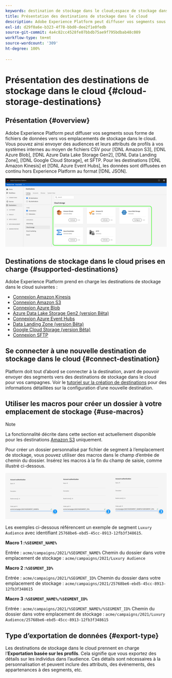 ```yaml
---
keywords: destination de stockage dans le cloud;espace de stockage dans le cloud
title: Présentation des destinations de stockage dans le cloud
description: Adobe Experience Platform peut diffuser vos segments sous forme de fichiers de données vers vos emplacements de stockage dans le cloud Amazon S3, AWS Kinesis, Azure Event Hubs ou SFTP.
exl-id: d29f0a6e-b323-4f78-bbd0-dee2f1e0fedb
source-git-commit: 4a4c82cc4528fe07bbdb75ae9f795bdbab48c089
workflow-type: tm+mt
source-wordcount: '309'
ht-degree: 100%

---
```


# Présentation des destinations de stockage dans le cloud {#cloud-storage-destinations}

## Présentation {#overview}

Adobe Experience Platform peut diffuser vos segments sous forme de fichiers de données vers vos emplacements de stockage dans le cloud. Vous pouvez ainsi envoyer des audiences et leurs attributs de profils à vos systèmes internes au moyen de fichiers CSV pour [!DNL Amazon S3], [!DNL Azure Blob], [!DNL Azure Data Lake Storage Gen2], [!DNL Data Landing Zone], [!DNL Google Cloud Storage], et SFTP. Pour les destinations [!DNL Amazon Kinesis] et [!DNL Azure Event Hubs], les données sont diffusées en continu hors Experience Platform au format [!DNL JSON].

![Destinations de stockage dans le cloud Adobe](../../assets/catalog/cloud-storage/cloud-storage-destinations.png)

## Destinations de stockage dans le cloud prises en charge {#supported-destinations}

Adobe Experience Platform prend en charge les destinations de stockage dans le cloud suivantes :

* [Connexion Amazon Kinesis](amazon-kinesis.md)
* [Connexion Amazon S3](amazon-s3.md)
* [Connexion Azure Blob](azure-blob.md)
* [Azure Data Lake Storage Gen2 (version Bêta)](adls-gen2.md)
* [Connexion Azure Event Hubs](azure-event-hubs.md)
* [Data Landing Zone (version Bêta)](data-landing-zone.md)
* [Google Cloud Storage (version Bêta)](google-cloud-storage.md)
* [Connexion SFTP](sftp.md)

## Se connecter à une nouvelle destination de stockage dans le cloud {#connect-destination}

Platform doit tout d’abord se connecter à la destination, avant de pouvoir envoyer des segments vers des destinations de stockage dans le cloud pour vos campagnes. Voir le [tutoriel sur la création de destinations](../../ui/connect-destination.md) pour des informations détaillées sur la configuration d’une nouvelle destination.


## Utiliser les macros pour créer un dossier à votre emplacement de stockage {#use-macros}

>[!NOTE]
>
> La fonctionnalité décrite dans cette section est actuellement disponible pour les destinations [Amazon S3](amazon-s3.md) uniquement.

Pour créer un dossier personnalisé par fichier de segment à l’emplacement de stockage, vous pouvez utiliser des macros dans le champ d’entrée de chemin du dossier. Insérez les macros à la fin du champ de saisie, comme illustré ci-dessous.

![Utiliser des macros pour créer un dossier dans votre espace de stockage](../../assets/catalog/cloud-storage/workflow/macros-folder-path.png)

Les exemples ci-dessous référencent un exemple de segment `Luxury Audience` avec identifiant `25768be6-ebd5-45cc-8913-12fb3f348615`.

**Macro 1 :`%SEGMENT_NAME%`**

Entrée : `acme/campaigns/2021/%SEGMENT_NAME%`
Chemin du dossier dans votre emplacement de stockage : `acme/campaigns/2021/Luxury Audience`

**Macro 2 :`%SEGMENT_ID%`**

Entrée : `acme/campaigns/2021/%SEGMENT_ID%`
Chemin du dossier dans votre emplacement de stockage : `acme/campaigns/2021/25768be6-ebd5-45cc-8913-12fb3f348615`

**Macro 3 :`%SEGMENT_NAME%/%SEGMENT_ID%`**

Entrée : `acme/campaigns/2021/%SEGMENT_NAME%/%SEGMENT_ID%`
Chemin du dossier dans votre emplacement de stockage : `acme/campaigns/2021/Luxury Audience/25768be6-ebd5-45cc-8913-12fb3f348615`

## Type d’exportation de données {#export-type}

Les destinations de stockage dans le cloud prennent en charge l’**Exportation basée sur les profils**. Cela signifie que vous exportez des détails sur les individus dans l’audience. Ces détails sont nécessaires à la personnalisation et peuvent inclure des attributs, des événements, des appartenances à des segments, etc.